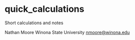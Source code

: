# quick_calculations
Short calculations and notes

Nathan Moore
Winona State University
nmoore@winona.edu
